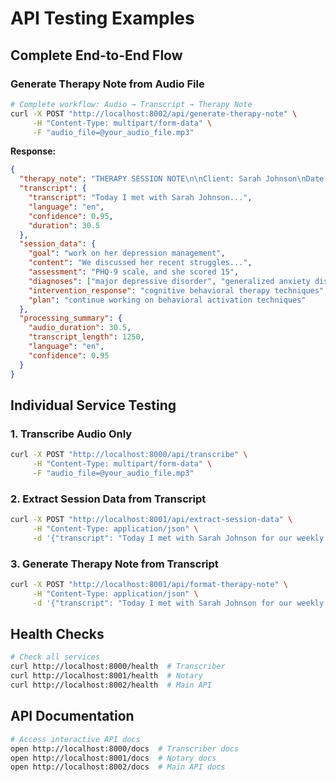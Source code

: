 # API Testing Examples

## Complete End-to-End Flow

### Generate Therapy Note from Audio File

```bash
# Complete workflow: Audio → Transcript → Therapy Note
curl -X POST "http://localhost:8002/api/generate-therapy-note" \
     -H "Content-Type: multipart/form-data" \
     -F "audio_file=@your_audio_file.mp3"
```

**Response:**

```json
{
  "therapy_note": "THERAPY SESSION NOTE\n\nClient: Sarah Johnson\nDate: March 15th, 2024\n...",
  "transcript": {
    "transcript": "Today I met with Sarah Johnson...",
    "language": "en",
    "confidence": 0.95,
    "duration": 30.5
  },
  "session_data": {
    "goal": "work on her depression management",
    "content": "We discussed her recent struggles...",
    "assessment": "PHQ-9 scale, and she scored 15",
    "diagnoses": ["major depressive disorder", "generalized anxiety disorder"],
    "intervention_response": "cognitive behavioral therapy techniques",
    "plan": "continue working on behavioral activation techniques"
  },
  "processing_summary": {
    "audio_duration": 30.5,
    "transcript_length": 1250,
    "language": "en",
    "confidence": 0.95
  }
}
```

## Individual Service Testing

### 1. Transcribe Audio Only

```bash
curl -X POST "http://localhost:8000/api/transcribe" \
     -H "Content-Type: multipart/form-data" \
     -F "audio_file=@your_audio_file.mp3"
```

### 2. Extract Session Data from Transcript

```bash
curl -X POST "http://localhost:8001/api/extract-session-data" \
     -H "Content-Type: application/json" \
     -d '{"transcript": "Today I met with Sarah Johnson for our weekly session..."}'
```

### 3. Generate Therapy Note from Transcript

```bash
curl -X POST "http://localhost:8001/api/format-therapy-note" \
     -H "Content-Type: application/json" \
     -d '{"transcript": "Today I met with Sarah Johnson for our weekly session..."}'
```

## Health Checks

```bash
# Check all services
curl http://localhost:8000/health  # Transcriber
curl http://localhost:8001/health  # Notary
curl http://localhost:8002/health  # Main API
```

## API Documentation

```bash
# Access interactive API docs
open http://localhost:8000/docs  # Transcriber docs
open http://localhost:8001/docs  # Notary docs
open http://localhost:8002/docs  # Main API docs
```
